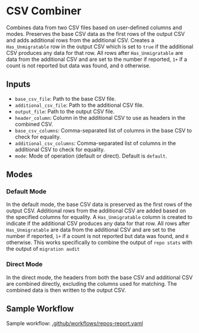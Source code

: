 # CSV Combiner

Combines data from two CSV files based on user-defined columns and modes. Preserves the base CSV data as the first rows of the output CSV and adds additional rows from the additional CSV. Creates a `Has_Unmigratable` row in the output CSV which is set to `true` if the additional CSV produces any data for that row. All rows after `Has_Unmigratable` are data from the additional CSV and are set to the number if reported, `1+` if a count is not reported but data was found, and `0` otherwise.

## Inputs

- `base_csv_file`: Path to the base CSV file.
- `additional_csv_file`: Path to the additional CSV file.
- `output_file`: Path to the output CSV file.
- `header_column`: Column in the additional CSV to use as headers in the combined CSV.
- `base_csv_columns`: Comma-separated list of columns in the base CSV to check for equality.
- `additional_csv_columns`: Comma-separated list of columns in the additional CSV to check for equality.
- `mode`: Mode of operation (default or direct). Default is `default`.

## Modes

### Default Mode
In the default mode, the base CSV data is preserved as the first rows of the output CSV. Additional rows from the additional CSV are added based on the specified columns for equality. A `Has_Unmigratable` column is created to indicate if the additional CSV produces any data for that row. All rows after `Has_Unmigratable` are data from the additional CSV and are set to the number if reported, `1+` if a count is not reported but data was found, and `0` otherwise. This works specifically to combine the output of `repo stats` with the output of `migration audit`

### Direct Mode
In the direct mode, the headers from both the base CSV and additional CSV are combined directly, excluding the columns used for matching. The combined data is then written to the output CSV.

## Sample Workflow

Sample workflow: [.github/workflows/repos-report.yaml](./.github/workflows/repos-report.yaml)
